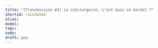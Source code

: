 ```yaml
---
title: "[Transmission #1] La conciergerie, c'est quoi ce bordel ?"
shortid: r1LL3wSmZ
alias:
model:
tags:
node:
draft: yes
---
```

